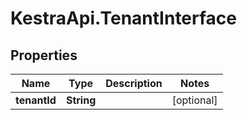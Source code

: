 # KestraApi.TenantInterface

## Properties

Name | Type | Description | Notes
------------ | ------------- | ------------- | -------------
**tenantId** | **String** |  | [optional] 


